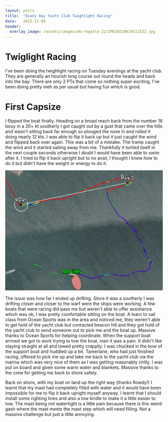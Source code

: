 ```yaml
---
layout: posts
title:  "Evans Bay Yacht Club Twighlight Racing"
date:   2022-11-08
header:
  overlay_image: /assets/images/eb-regatta-22/IMG20220624111532.jpg
---
```


# Twiglight Racing

I've been doing the twighlight racing on Tuesday evenings at the yacht club. They are generally an hourish long course out round the heads and back into the bay.
There are only 2 PTs that come so nothing super exciting, I've been doing pretty meh as per usual but having fun which is good.

# First Capsize

I flipped the boat finally. Heading on a broad reach back from the number 16 bouy in a 20+ kt southerly I got caught out by a gust that came over the hills
and wasn't sitting back far enough so plouged the nose in and rolled it doing nearly 12 kts.
I was able to flip it back up but it just caught the wind and flipped back over again. This was a bit of a mistake.
The tramp caught the wind and it started sailing away from me. Thankfully it turtled itself in the next couple seconds otherwise I doubt I would have
been able to swim after it.
I tried to flip it back upright but to no avail, I thought I knew how to do it but didn't have the weight or energy to do it.

![race1-start](/assets/images/twilight-racing/capsize-path.png "The path of the capsize (blue)")

The issue was how far I ended up drifting. Since it was a southerly I was drifting closer and closer to the warf were the ships were working.
A few boats that were racing did pass me but weren't able to offer assistance which was ok, I was pretty comfortable sitting on the boat.
A learn to sail class from Ocean Sports was in the area and noticed me, they weren't able to get hold of the yacht club but contacted beacon hill
and they got hold of the yacht club to send someone out to pick me and the boat up. Massive thanks to Ocean Sports for helping coordinate.
When the support boat arrived we got to work trying to tow the boat, man it was a pain. It didn't like staying straight at all and towed pretty crappily.
I was chucked in the bow of the support boat and huddled up a bit. Tamerlane, who had just finished racing, offered to pick me up and take me back to 
the yacht club via the marina which was very nice of them as I was getting reasonably chilly. I was put on board and given some warm water and blankets.
Massive thanks to the crew for getting me back to shore safely.

Back on shore, with my boat on land up the right way (thanks Rowdy!) I learnt that my mast had completely filled with water and it would have been
impossible for me to flip it back upright myself anyway.
I learnt that I should install some righting lines and also a tow bridle to make it a little easier to tow. The mast being not watertight is a little pain
because there is this weird gash where the mast meets the mast step which will need filling. Not a massive challenge but just a little annoying.